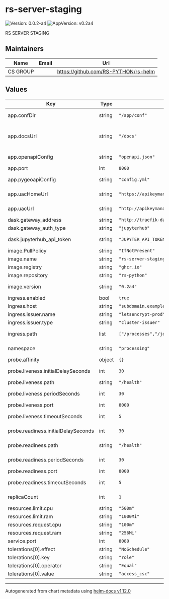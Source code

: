 # rs-server-staging

![Version: 0.0.2-a4](https://img.shields.io/badge/Version-0.0.2--a4-informational?style=flat-square) ![AppVersion: v0.2a4](https://img.shields.io/badge/AppVersion-v0.2a4-informational?style=flat-square)

RS SERVER STAGING

## Maintainers

| Name | Email | Url |
| ---- | ------ | --- |
| CS GROUP |  | <https://github.com/RS-PYTHON/rs-helm> |

## Values

| Key | Type | Default | Description |
|-----|------|---------|-------------|
| app.confDir | string | `"/app/conf"` | Config directory for the application |
| app.docsUrl | string | `"/docs"` | URL suffix for the application. The same value should also be included into ingress.path |
| app.openapiConfig | string | `"openapi.json"` | Config file name for the application |
| app.port | int | `8000` | Port for the application |
| app.pygeoapiConfig | string | `"config.yml"` | Config file name for the application |
| app.uacHomeUrl | string | `"https://apikeymanager.subdomain.example.com/docs"` | URL of the API Key Manager home page (public) |
| app.uacUrl | string | `"http://apikeymanager.processing.svc.cluster.local:8000/auth/check_key"` | URL of the API Key Manager service (internal) |
| dask.gateway_address | string | `"http://traefik-dask-gateway.dask-gateway.svc.cluster.local"` | Dask gateway address |
| dask.gateway_auth_type | string | `"jupyterhub"` | Dask gateway auth type |
| dask.jupyterhub_api_token | string | `"JUPYTER_API_TOKEN_HERE"` | Jupyter API Token when dask.jupyterhub=jupyterhub |
| image.PullPolicy | string | `"IfNotPresent"` | Image pull policy |
| image.name | string | `"rs-server-staging"` | Image name |
| image.registry | string | `"ghcr.io"` | Image registry |
| image.repository | string | `"rs-python"` | Image repository |
| image.version | string | `"0.2a4"` | Image version, can be a tag or a digest |
| ingress.enabled | bool | `true` | Enabled/Disable ingress |
| ingress.host | string | `"subdomain.example.com"` | Ingress host name |
| ingress.issuer.name | string | `"letsencrypt-prod"` | Ingress Issuer name |
| ingress.issuer.type | string | `"cluster-issuer"` | Ingress Issuer type |
| ingress.path | list | `["/processes","/jobs"]` | Ingress path for the application |
| namespace | string | `"processing"` | Namespace for the deployment |
| probe.affinity | object | `{}` |  |
| probe.liveness.initialDelaySeconds | int | `30` | InitialDelaySeconds for the liveness probe |
| probe.liveness.path | string | `"/health"` | Path for the liveness probe |
| probe.liveness.periodSeconds | int | `30` | periodSeconds for the liveness probe |
| probe.liveness.port | int | `8000` | Port for the liveness probe |
| probe.liveness.timeoutSeconds | int | `5` | timeoutSeconds for the liveness probe |
| probe.readiness.initialDelaySeconds | int | `30` | InitialDelaySeconds for the readiness probe |
| probe.readiness.path | string | `"/health"` | Path for the readiness probe |
| probe.readiness.periodSeconds | int | `30` | periodSeconds for the readiness probe |
| probe.readiness.port | int | `8000` | Port for the readiness probe |
| probe.readiness.timeoutSeconds | int | `5` | timeoutSeconds for the readiness probe |
| replicaCount | int | `1` | Number of replicas for the deployment |
| resources.limit.cpu | string | `"500m"` | Pod CPU limit |
| resources.limit.ram | string | `"1000Mi"` | Pod memory limit |
| resources.request.cpu | string | `"100m"` | Pod CPU request |
| resources.request.ram | string | `"256Mi"` | Pod memory request |
| service.port | int | `8080` | Port for the service |
| tolerations[0].effect | string | `"NoSchedule"` |  |
| tolerations[0].key | string | `"role"` |  |
| tolerations[0].operator | string | `"Equal"` |  |
| tolerations[0].value | string | `"access_csc"` |  |

----------------------------------------------
Autogenerated from chart metadata using [helm-docs v1.12.0](https://github.com/norwoodj/helm-docs/releases/v1.12.0)
